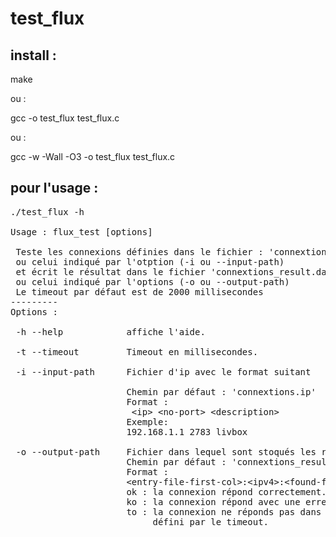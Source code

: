 # test_flux

install :
---------

make

ou :

gcc -o test_flux test_flux.c

ou :

gcc -w -Wall -O3 -o test_flux test_flux.c

pour l'usage :
----------------
<pre>
./test_flux -h

Usage : flux_test [options]                                              
                                                                         
 Teste les connexions définies dans le fichier : 'connextions.ip'
 ou celui indiqué par l'otption (-i ou --input-path)                     
 et écrit le résultat dans le fichier 'connextions_result.dat'
 ou celui indiqué par l'options (-o ou --output-path)                    
 Le timeout par défaut est de 2000 millisecondes
---------                                                                
Options :                                                                
                                                                         
 -h --help            affiche l'aide.                                    
                                                                         
 -t --timeout         Timeout en millisecondes.                          
                                                                         
 -i --input-path      Fichier d'ip avec le format suitant                
                                                                         
                      Chemin par défaut : 'connextions.ip'
                      Format :                                           
                       &lt;ip&gt; &lt;no-port&gt; &lt;description&gt;
                      Exemple:                                           
                      192.168.1.1 2783 livbox                            
                                                                         
 -o --output-path     Fichier dans lequel sont stoqués les résultats.    
                      Chemin par défaut : 'connextions_result.dat'
                      Format :                                           
                      &lt;entry-file-first-col&gt;:&lt;ipv4&gt;:&lt;found-fqdn&gt;:&lt;port&gt;:&lt;description&gt;:&lt;ok|ko|to&gt;
                      ok : la connexion répond correctement.             
                      ko : la connexion répond avec une erreur.          
                      to : la connexion ne réponds pas dans le temps     
                           défini par le timeout.            
</pre>

